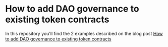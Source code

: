 # How to add DAO governance to existing token contracts
 
In this repository you'll find the 2 examples described on
 the blog post [How to add DAO governance to existing token contracts]()